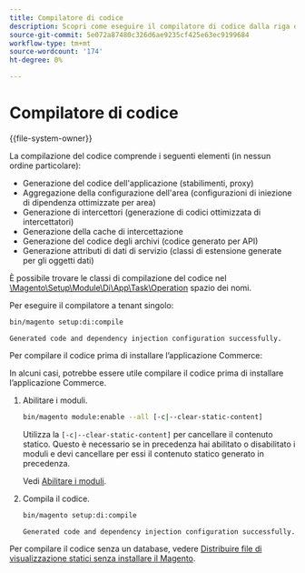 ```yaml
---
title: Compilatore di codice
description: Scopri come eseguire il compilatore di codice dalla riga di comando.
source-git-commit: 5e072a87480c326d6ae9235cf425e63ec9199684
workflow-type: tm+mt
source-wordcount: '174'
ht-degree: 0%

---
```



# Compilatore di codice

{{file-system-owner}}

La compilazione del codice comprende i seguenti elementi (in nessun ordine particolare):

- Generazione del codice dell&#39;applicazione (stabilimenti, proxy)
- Aggregazione della configurazione dell&#39;area (configurazioni di iniezione di dipendenza ottimizzate per area)
- Generazione di intercettori (generazione di codici ottimizzata di intercettatori)
- Generazione della cache di intercettazione
- Generazione del codice degli archivi (codice generato per API)
- Generazione attributi di dati di servizio (classi di estensione generate per gli oggetti dati)

È possibile trovare le classi di compilazione del codice nel [\Magento\Setup\Module\Di\App\Task\Operation][operation] spazio dei nomi.

Per eseguire il compilatore a tenant singolo:

```bash
bin/magento setup:di:compile
```

```terminal
Generated code and dependency injection configuration successfully.
```

Per compilare il codice prima di installare l’applicazione Commerce:

In alcuni casi, potrebbe essere utile compilare il codice prima di installare l’applicazione Commerce.

1. Abilitare i moduli.

   ```bash
   bin/magento module:enable --all [-c|--clear-static-content]
   ```

   Utilizza la `[-c|--clear-static-content]` per cancellare il contenuto statico. Questo è necessario se in precedenza hai abilitato o disabilitato i moduli e devi cancellare per essi il contenuto statico generato in precedenza.

   Vedi [Abilitare i moduli](../../installation/tutorials/manage-modules.md).

1. Compila il codice.

   ```bash
   bin/magento setup:di:compile
   ```

   ```terminal
   Generated code and dependency injection configuration successfully.
   ```

Per compilare il codice senza un database, vedere [Distribuire file di visualizzazione statici senza installare il Magento](../cli/static-view-file-deployment.md).

<!-- link definitions -->

[operation]: https://github.com/magento/magento2/blob/2.4/setup/src/Magento/Setup/Module/Di/App/Task/Operation
